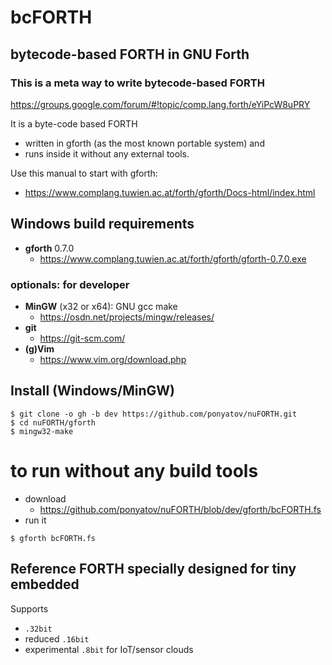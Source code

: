 # bcFORTH
## bytecode-based FORTH in GNU Forth
### This is a meta way to write bytecode-based FORTH

https://groups.google.com/forum/#!topic/comp.lang.forth/eYiPcW8uPRY

It is a byte-code based FORTH
- written in gforth (as the most known portable system) and
- runs inside it without any external tools.

Use this manual to start with gforth:
* https://www.complang.tuwien.ac.at/forth/gforth/Docs-html/index.html

## Windows build requirements

- **gforth** 0.7.0
  * https://www.complang.tuwien.ac.at/forth/gforth/gforth-0.7.0.exe

### optionals: for developer

- **MinGW** (x32 or x64): GNU gcc make
  * https://osdn.net/projects/mingw/releases/
- **git**
  * https://git-scm.com/
- **(g)Vim**
  * https://www.vim.org/download.php

## Install (Windows/MinGW)

```
$ git clone -o gh -b dev https://github.com/ponyatov/nuFORTH.git
$ cd nuFORTH/gforth
$ mingw32-make
```

# to run without any build tools

- download
  * https://github.com/ponyatov/nuFORTH/blob/dev/gforth/bcFORTH.fs
- run it
```
$ gforth bcFORTH.fs
```

## Reference FORTH specially designed for tiny embedded

Supports 
* `.32bit`
* reduced `.16bit`
* experimental `.8bit` for IoT/sensor clouds

